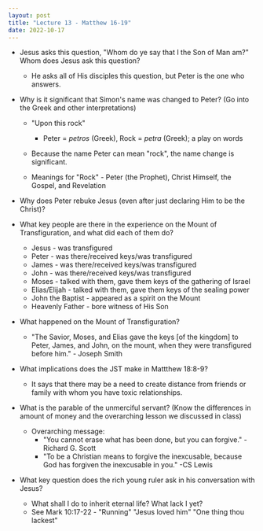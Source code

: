 ```yaml
---
layout: post
title: "Lecture 13 - Matthew 16-19"
date: 2022-10-17
---
```


* Jesus asks this question, "Whom do ye say that I the Son of Man am?" Whom does Jesus ask this question?
    * He asks all of His disciples this question, but Peter is the one who answers.

* Why is it significant that Simon's name was changed to Peter? (Go into the Greek and other interpretations)
    * "Upon this rock"
        * Peter = *petros* (Greek), Rock = *petra* (Greek); a play on words

    * Because the name Peter can mean "rock", the name change is significant.
    * Meanings for "Rock" - Peter (the Prophet), Christ Himself, the Gospel, and Revelation

* Why does Peter rebuke Jesus (even after just declaring Him to be the Christ)?
* What key people are there in the experience on the Mount of Transfiguration, and what did each of them do?
    * Jesus - was transfigured
    * Peter - was there/received keys/was transfigured
    * James - was there/received keys/was transfigured
    * John - was there/received keys/was transfigured
    * Moses - talked with them, gave them keys of the gathering of Israel
    * Elias/Elijah - talked with them, gave them keys of the sealing power
    * John the Baptist - appeared as a spirit on the Mount
    * Heavenly Father - bore witness of His Son

* What happened on the Mount of Transfiguration?
    * "The Savior, Moses, and Elias gave the keys [of the kingdom] to Peter, James, and John, on the mount, when they were transfigured before him." - Joseph Smith

* What implications does the JST make in Mattthew 18:8-9?
    * It says that there may be a need to create distance from friends or family with whom you have toxic relationships.

* What is the parable of the unmerciful servant? (Know the differences in amount of money and the overarching lesson we discussed in class)
    * Overarching message:
        * "You cannot erase what has been done, but you can forgive." -Richard G. Scott
        * "To be a Christian means to forgive the inexcusable, because God has forgiven the inexcusable in you." -CS Lewis

* What key question does the rich young ruler ask in his conversation with Jesus?
    * What shall I do to inherit eternal life? What lack I yet?
    * See Mark 10:17-22 - "Running" "Jesus loved him" "One thing thou lackest"